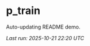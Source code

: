 # p_train

Auto-updating README demo.

<!--START_SECTION:status-->
_Last run: 2025-10-21 22:20 UTC_
<!--END_SECTION:status-->






















































































































































































































































































































































































































































































































































































































































































































































































































































































































































































































































































































































































































































































































































































